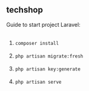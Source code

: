 ## techshop
Guide to start project Laravel:<br><br>
1. `composer install`<br><br>
2. `php artisan migrate:fresh` <br><br>
3. `php artisan key:generate`<br><br>
4. `php artisan serve`<br><br>
